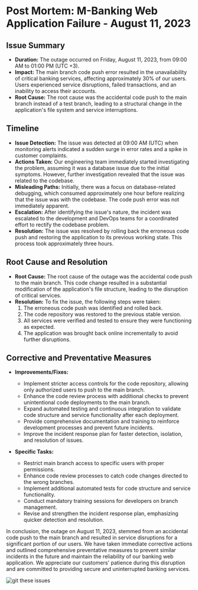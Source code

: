 # Post Mortem: M-Banking Web Application Failure - August 11, 2023

## Issue Summary

- **Duration:** The outage occurred on Friday, August 11, 2023, from 09:00 AM to 01:00 PM (UTC +3).
- **Impact:** The main branch code push error resulted in the unavailability of critical banking services, affecting approximately 30% of our users. Users experienced service disruptions, failed transactions, and an inability to access their accounts.
- **Root Cause:** The root cause was the accidental code push to the main branch instead of a test branch, leading to a structural change in the application's file system and service interruptions.

## Timeline

- **Issue Detection:** The issue was detected at 09:00 AM (UTC) when monitoring alerts indicated a sudden surge in error rates and a spike in customer complaints.
- **Actions Taken:** Our engineering team immediately started investigating the problem, assuming it was a database issue due to the initial symptoms. However, further investigation revealed that the issue was related to the codebase.
- **Misleading Paths:** Initially, there was a focus on database-related debugging, which consumed approximately one hour before realizing that the issue was with the codebase. The code push error was not immediately apparent.
- **Escalation:** After identifying the issue's nature, the incident was escalated to the development and DevOps teams for a coordinated effort to rectify the codebase problem.
- **Resolution:** The issue was resolved by rolling back the erroneous code push and restoring the application to its previous working state. This process took approximately three hours.

## Root Cause and Resolution

- **Root Cause:** The root cause of the outage was the accidental code push to the main branch. This code change resulted in a substantial modification of the application's file structure, leading to the disruption of critical services.
- **Resolution:** To fix the issue, the following steps were taken:
  1. The erroneous code push was identified and rolled back.
  2. The code repository was restored to the previous stable version.
  3. All services were verified and tested to ensure they were functioning as expected.
  4. The application was brought back online incrementally to avoid further disruptions.

## Corrective and Preventative Measures

- **Improvements/Fixes:**
  - Implement stricter access controls for the code repository, allowing only authorized users to push to the main branch.
  - Enhance the code review process with additional checks to prevent unintentional code deployments to the main branch.
  - Expand automated testing and continuous integration to validate code structure and service functionality after each deployment.
  - Provide comprehensive documentation and training to reinforce development processes and prevent future incidents.
  - Improve the incident response plan for faster detection, isolation, and resolution of issues.

- **Specific Tasks:**
  - Restrict main branch access to specific users with proper permissions.
  - Enhance code review processes to catch code changes directed to the wrong branches.
  - Implement additional automated tests for code structure and service functionality.
  - Conduct mandatory training sessions for developers on branch management.
  - Revise and strengthen the incident response plan, emphasizing quicker detection and resolution.

In conclusion, the outage on August 11, 2023, stemmed from an accidental code push to the main branch and resulted in service disruptions for a significant portion of our users. We have taken immediate corrective actions and outlined comprehensive preventative measures to prevent similar incidents in the future and maintain the reliability of our banking web application. We appreciate our customers' patience during this disruption and are committed to providing secure and uninterrupted banking services.

<img src="https://i.chzbgr.com/full/9340630528/hFC589711/spotify-playlist-songs-about-git" alt="git these issues">
